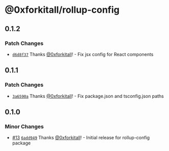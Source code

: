 # @0xforkitall/rollup-config

## 0.1.2

### Patch Changes

-   [`d6d8f37`](https://github.com/0xforkitall/dev-config/commit/d6d8f3715747acfd527d2e366b1d93029cc539fd) Thanks [@0xforkitall](https://github.com/0xforkitall)! - Fix jsx config for React components

## 0.1.1

### Patch Changes

-   [`3a6590a`](https://github.com/0xforkitall/dev-config/commit/3a6590a6dc345d92890a7f30c08cd3b1e03836d3) Thanks [@0xforkitall](https://github.com/0xforkitall)! - Fix package.json and tsconfig.json paths

## 0.1.0

### Minor Changes

-   [#13](https://github.com/0xforkitall/dev-config/pull/13) [`6add949`](https://github.com/0xforkitall/dev-config/commit/6add94914ce308a16886469078c98ee17eba8346) Thanks [@0xforkitall](https://github.com/0xforkitall)! - Initial release for rollup-config package
